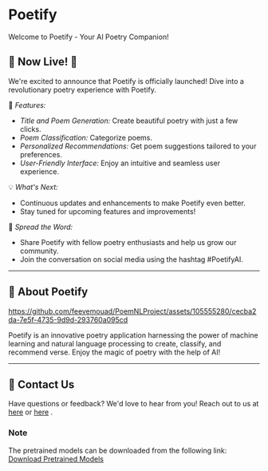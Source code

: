 # Poetify
Welcome to Poetify - Your AI Poetry Companion!

## 🎉 Now Live! 🎉

We're excited to announce that Poetify is officially launched! Dive into a revolutionary poetry experience with Poetify.

🌟 *Features:*
- *Title and Poem Generation:* Create beautiful poetry with just a few clicks.
- *Poem Classification:* Categorize poems.
- *Personalized Recommendations:* Get poem suggestions tailored to your preferences.
- *User-Friendly Interface:* Enjoy an intuitive and seamless user experience.

💡 *What's Next:*
- Continuous updates and enhancements to make Poetify even better.
- Stay tuned for upcoming features and improvements!

📣 *Spread the Word:*
- Share Poetify with fellow poetry enthusiasts and help us grow our community.
- Join the conversation on social media using the hashtag #PoetifyAI.

---

## 📝 About Poetify

https://github.com/feevemouad/PoemNLProject/assets/105555280/cecba2da-7e5f-4735-9d9d-293760a095cd

Poetify is an innovative poetry application harnessing the power of machine learning and natural language processing to create, classify, and recommend verse. Enjoy the magic of poetry with the help of AI!

---

## 📧 Contact Us

Have questions or feedback? We'd love to hear from you! Reach out to us at [here](mouad02aithammou@gmail.com) or [here](oussama.bouguilim@gmail.com) .

### Note
The pretrained models can be downloaded from the following link:
[Download Pretrained Models](https://drive.google.com/drive/folders/1-E-_-328WGPHFK5bbQORUxSHV6V6JI50?usp=drive_link)
